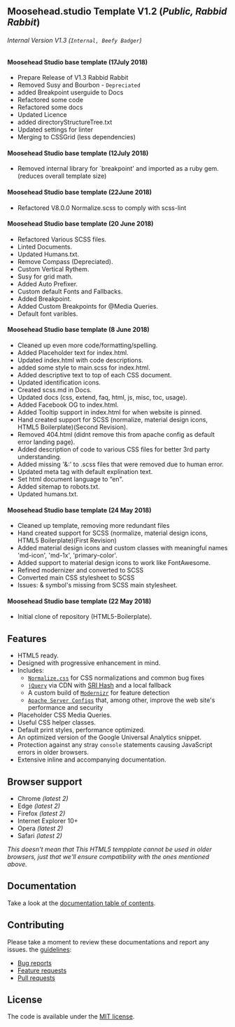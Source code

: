 ## Moosehead.studio Template V1.2 (_Public, Rabbid Rabbit_)
###### Internal Version V1.3 (`Internal, Beefy Badger`)

#### Moosehead Studio base template (17July 2018)

* Prepare Release of V1.3 Rabbid Rabbit
* Removed Susy and Bourbon - `Depreciated`
* added Breakpoint userguide to Docs
* Refactored some code
* Refactored some docs
* Updated Licence
* added directoryStructureTree.txt
* Updated settings for linter
* Merging to CSSGrid (less dependencies)


#### Moosehead Studio base template (12July 2018)

* Removed internal library for `breakpoint' and imported as a ruby gem. (reduces overall template size)

#### Moosehead Studio base template (22June 2018)

* Refactored V8.0.0 Normalize.scss to comply with scss-lint

#### Moosehead Studio base template (20 June 2018)

* Refactored Various SCSS files.
* Linted Documents.
* Updated Humans.txt.
* Remove Compass (Depreciated).
* Custom Vertical Rythem.
* Susy for grid math.
* Added Auto Prefixer.
* Custom default Fonts and Fallbacks.
* Added Breakpoint.
* Added Custom Breakpoints for @Media Queries.
* Default font varibles.

#### Moosehead Studio base template (8 June 2018)

* Cleaned up even more code/formatting/spelling.
* Added Placeholder text for index.html.
* Updated index.html with code descriptions.
* added some style to main.scss for index.html.
* Added descriptive text to top of each CSS document.
* Updated identification icons.
* Created scss.md in Docs.
* Updated docs (css, extend, faq, html, js, misc, toc, usage).
* Added Facebook OG to index.html.
* Added Tooltip support in index.html for when website is pinned.
* Hand created support for SCSS (normalize, material design icons, HTML5 Boilerplate)(Second Revision).
* Removed 404.html (didnt remove this from apache config as default error landing page).
* Added description of code to various CSS files for better 3rd party understanding.
* Added missing '&:' to .scss files that were removed due to human error.
* Updated meta tag with default explination text.
* Set html document language to “en".
* Added sitemap to robots.txt.
* Updated humans.txt.

#### Moosehead Studio base template (24 May 2018)

* Cleaned up template, removing more redundant files
* Hand created support for SCSS (normalize, material design icons, HTML5 Boilerplate)(First Revision)
* Added material design icons and custom classes with meaningful names 'md-icon', 'md-1x', 'primary-color'.
* Added support to material design icons to work like FontAwesome.
* Refined modernizer and converted to SCSS
* Converted main CSS stylesheet to SCSS
* Issues: & symbol's missing from SCSS main stylesheet.


#### Moosehead Studio base template (22 May 2018)

* Initial clone of repository (HTML5-Boilerplate).

## Features

* HTML5 ready.
* Designed with progressive enhancement in mind.
* Includes:
  * [`Normalize.css`](https://necolas.github.com/normalize.css/)
    for CSS normalizations and common bug fixes
  * [`jQuery`](https://jquery.com/) via CDN with [SRI Hash](https://developer.mozilla.org/en-US/docs/Web/Security/Subresource_Integrity) and a local fallback
  * A custom build of [`Modernizr`](https://modernizr.com/) for feature
    detection
  * [`Apache Server Configs`](https://github.com/h5bp/server-configs-apache)
    that, among other, improve the web site's performance and security
* Placeholder CSS Media Queries.
* Useful CSS helper classes.
* Default print styles, performance optimized.
* An optimized version of the Google Universal Analytics snippet.
* Protection against any stray `console` statements causing JavaScript
  errors in older browsers.
* Extensive inline and accompanying documentation.


## Browser support

* Chrome *(latest 2)*
* Edge *(latest 2)*
* Firefox *(latest 2)*
* Internet Explorer 10+
* Opera *(latest 2)*
* Safari *(latest 2)*

*This doesn't mean that This HTML5 tempplate cannot be used in older browsers,
just that we'll ensure compatibility with the ones mentioned above.*


## Documentation

Take a look at the [documentation table of contents](dist/doc/TOC.md).


## Contributing
Please take a moment to review these documentations and report any issues.
the [guidelines](.github/CONTRIBUTING.md):

* [Bug reports](.github/CONTRIBUTING.md#bugs)
* [Feature requests](.github/CONTRIBUTING.md#features)
* [Pull requests](.github/CONTRIBUTING.md#pull-requests)


## License

The code is available under the [MIT license](LICENSE.txt).